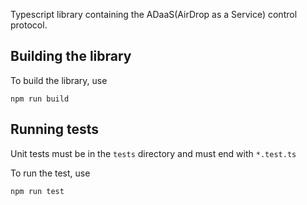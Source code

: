 Typescript library containing the ADaaS(AirDrop as a Service) control protocol.

## Building the library

To build the library, use

```
npm run build
```

## Running tests

Unit tests must be in the `tests` directory and must end with `*.test.ts`

To run the test, use

```
npm run test
```
